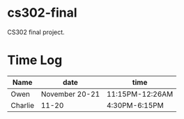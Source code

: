 # cs302-final
CS302 final project.

# Time Log
|Name|date|time|
|----|----|----|
|Owen|November 20-21|11:15PM-12:26AM|
|Charlie| 11-20 | 4:30PM-6:15PM|
